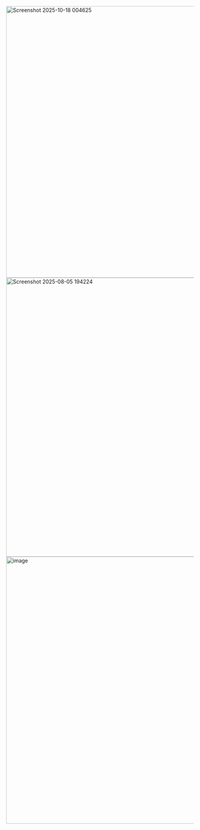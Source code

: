 <img width="1291" height="727" alt="Screenshot 2025-10-18 004625" src="https://github.com/user-attachments/assets/09c42ad8-a353-4d91-9405-83afde57e11c" />
<img width="1337" height="747" alt="Screenshot 2025-08-05 194224" src="https://github.com/user-attachments/assets/7a503ca7-9458-4264-9b31-97618c60ec34" />
<img width="1282" height="715" alt="image" src="https://github.com/user-attachments/assets/7b05f4a8-2bb2-471a-b5b7-dfa915dd3590" />

